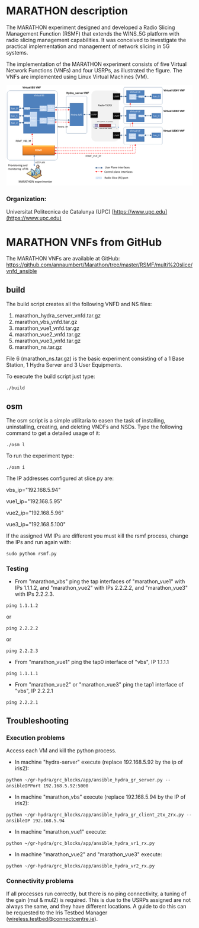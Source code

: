 <!-- TITLE: MARATHON (MAnagement of Radio Access neTwork slicing witH multi-applicatiON concurrency)  -->
<!-- SUBTITLE: A quick Tutorial how to compile and start the MARATHON VNFs and Radio Slice Management Function experiment over the WINS_5G testbed using HyDRA -->

# MARATHON description

The MARATHON experiment designed and developed a Radio Slicing Management Function (RSMF) that extends the WINS_5G platform with radio slicing management capabilities.
It was conceived to investigate the practical implementation and management of network slicing in 5G systems.  

The implementation of the MARATHON experiment consists of five Virtual Network Functions (VNFs) and four USRPs, as illustrated the figure. The VNFs are implemented using Linux Virtual Machines (VM).

![Marathon architecture](uploads/marathon/Marathon-components.png)

### **Organization:** 
Universitat Politecnica de Catalunya (UPC)
[https://www.upc.edu](https://www.upc.edu)


# MARATHON VNFs from GitHub

The MARATHON VNFs are available at GitHub: https://github.com/annaumbert/Marathon/tree/master/RSMF/multi%20slice/vnfd_ansible

## build

The build script creates all the following VNFD and NS files:

1. marathon_hydra_server_vnfd.tar.gz
2. marathon_vbs_vnfd.tar.gz
3. marathon_vue1_vnfd.tar.gz
4. marathon_vue2_vnfd.tar.gz
5. marathon_vue3_vnfd.tar.gz
6. marathon_ns.tar.gz

File 6 (marathon_ns.tar.gz) is the basic experiment consisting of a 1 Base Station, 1 Hydra Server and 3 User Equipments.

To execute the build script just type:

```
./build
```

## osm

The osm script is a simple utilitaria to easen the task of installing, uninstalling, creating, and deleting VNDFs and NSDs.
Type the following command to get a detailed usage of it:
```
./osm l
```
To run the experiment type:
```
./osm i
```

The IP addresses configured at slice.py are:

vbs_ip="192.168.5.94"

vue1_ip="192.168.5.95"

vue2_ip="192.168.5.96"

vue3_ip="192.168.5.100"

If the assigned VM IPs are different you must kill the rsmf process, change the IPs and run again with:
```
sudo python rsmf.py
```


### Testing

- From "marathon_vbs" ping  the tap interfaces of "marathon_vue1" with IPs 1.1.1.2, and "marathon_vue2" with IPs 2.2.2.2, and "marathon_vue3" with IPs 2.2.2.3.
```
ping 1.1.1.2
```
or
```
ping 2.2.2.2
```
or
```
ping 2.2.2.3
```

- From "marathon_vue1" ping the tap0 interface of "vbs", IP 1.1.1.1
```
ping 1.1.1.1
```

- From "marathon_vue2" or "marathon_vue3" ping the tap1 interface of "vbs", IP 2.2.2.1
```
ping 2.2.2.1
```

## Troubleshooting

### **Execution problems**
Access each VM and kill the python process.


* In machine "hydra-server" execute (replace 192.168.5.92 by the ip of iris2):
```
python ~/gr-hydra/grc_blocks/app/ansible_hydra_gr_server.py --ansibleIPPort 192.168.5.92:5000
```

* In machine "marathon_vbs" execute (replace 192.168.5.94 by the IP of iris2):
```
python ~/gr-hydra/grc_blocks/app/ansible_hydra_gr_client_2tx_2rx.py --ansibleIP 192.168.5.94
```

* In machine "marathon_vue1" execute:
```
python ~/gr-hydra/grc_blocks/app/ansible_hydra_vr1_rx.py
```

* In machine "marathon_vue2" and "marathon_vue3"  execute:
```
python ~/gr-hydra/grc_blocks/app/ansible_hydra_vr2_rx.py
```

### **Connectivity problems**
If all processes run correctly, but there is no ping connectivity, a tuning of the gain (mul & mul2) is required. This is due to the USRPs assigned are not always the same, and they have different locations. 
A guide to do this can be requested to the Iris Testbed Manager (wireless.testbed@connectcentre.ie).
